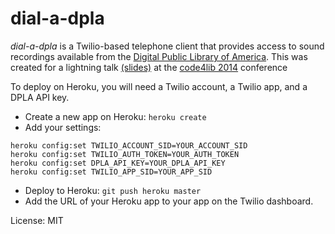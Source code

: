 dial-a-dpla
===

*dial-a-dpla* is a Twilio-based telephone client that provides access to sound
recordings available from the [Digital Public Library of America](http://dp.la). This was created for a lightning talk [(slides)](http://matienzo.org/storage/2014/2014Mar-code4lib-lightning-talk/) at the [code4lib 2014](http://code4lib.org/conference/2014/) conference

To deploy on Heroku, you will need a Twilio account, a Twilio app, and a DPLA API key.

* Create a new app on Heroku: `heroku create`
* Add your settings:
```
heroku config:set TWILIO_ACCOUNT_SID=YOUR_ACCOUNT_SID
heroku config:set TWILIO_AUTH_TOKEN=YOUR_AUTH_TOKEN
heroku config:set DPLA_API_KEY=YOUR_DPLA_API_KEY
heroku config:set TWILIO_APP_SID=YOUR_APP_SID
```

* Deploy to Heroku: `git push heroku master`
* Add the URL of your Heroku app to your app on the Twilio dashboard.

License: MIT